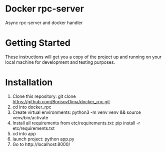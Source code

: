 # Docker rpc-server

Async rpc-server and docker handler

# Getting Started

These instructions will get you a copy of the project up and running on your local machine for development and testing purposes. 


# Installation

1. Clone this repository: git clone https://github.com/BorisovDima/docker_rpc.git
2. cd into docker_rpc
3. Create virtual environments: python3 -m venv venv && source venv/bin/activate
4. Install all requirements from etc/requirements.txt: pip install -r etc/requirements.txt
5. cd into app
6. launch project: python app.py
7. Go to http://localhost:8000/
